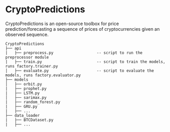 # CryptoPredictions

CryptoPredictions is an open-source toolbox for price prediction/forecasting a sequence of prices of cryptocurrencies given an observed sequence.

```
CryptoPredictions
├── api
|   ├── preprocess.py                   -- script to run the preprocessor module
|   ├── train.py                        -- script to train the models, runs factory.trainer.py
│   ├── evaluate.py                     -- script to evaluate the models, runs factory.evaluator.py
├── models                    
│   ├── orbit.py
|   ├── prophet.py
|   ├── LSTM.py
│   ├── sarimax.py
|   ├── random_forest.py
|   ├── GRU.py
|   ├── ...
├── data_loader
|   ├── BTCDataset.py        
|   ├── ...
```
